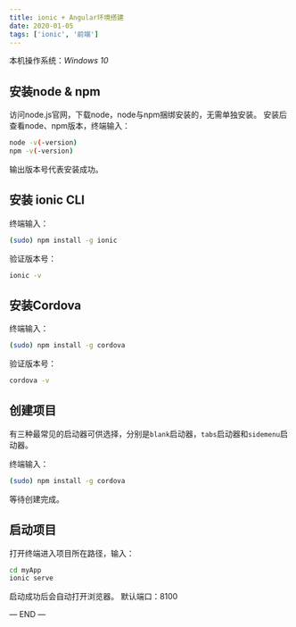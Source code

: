 ```yaml
---
title: ionic + Angular环境搭建
date: 2020-01-05
tags: ['ionic', '前端']
---
```


本机操作系统：*Windows 10*

## 安装node & npm

访问node.js官网，下载node，node与npm捆绑安装的，无需单独安装。
安装后查看node、npm版本，终端输入：

``` bash
node -v(-version)
npm -v(-version)
```

输出版本号代表安装成功。

## 安装 ionic CLI

终端输入：

``` bash
(sudo) npm install -g ionic
```

验证版本号：

``` bash
ionic -v
```

## 安装Cordova

终端输入：

``` bash
(sudo) npm install -g cordova
```

验证版本号：

``` bash
cordova -v
```

## 创建项目

有三种最常见的启动器可供选择，分别是`blank`启动器，`tabs`启动器和`sidemenu`启动器。

终端输入：

``` bash
(sudo) npm install -g cordova
```

等待创建完成。

## 启动项目

打开终端进入项目所在路径，输入：

``` bash
cd myApp
ionic serve
```

启动成功后会自动打开浏览器。
默认端口：8100

— END —
